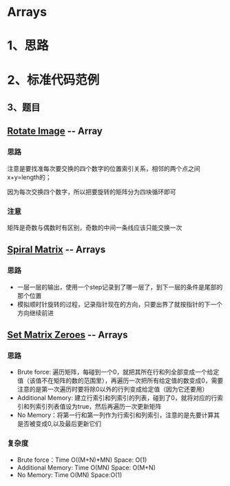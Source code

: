 # Arrays

# 1、思路

# 2、标准代码范例

## 3、题目

## [Rotate Image](https://leetcode.com/problems/rotate-image) -- Array

### 思路

注意是要找准每次要交换的四个数字的位置索引关系，相邻的两个点之间x+y=length的；

因为每次交换四个数字，所以把要旋转的矩阵分为四块循环即可

### 注意

矩阵是奇数与偶数时有区别，奇数的中间一条线应该只能交换一次



## [Spiral Matrix](https://leetcode.com/problems/spiral-matrix) -- Arrays

### 思路

- 一层一层的输出，使用一个step记录到了哪一层了，到下一层的条件是尾部的那个位置
- 模拟顺时针旋转的过程，记录指针现在的方向，只要出界了就按指针的下一个方向继续前进



## [Set Matrix Zeroes](https://leetcode.com/problems/set-matrix-zeroes) -- Arrays

### 思路

- Brute force: 遍历矩阵，每碰到一个0，就把其所在行和列全部变成一个给定值（该值不在矩阵的数的范围里），再遍历一次把所有给定值的数变成0，需要注意的是第一次遍历时要将除0以外的行列变成给定值（因为它还要用）
- Additional Memory: 建立行索引和列索引的列表，碰到了0，就将对应的行索引和列索引列表值设为true，然后再遍历一次更新矩阵
- No Memory：将第一行和第一列作为行索引和列索引，注意的是先要计算其是否被变成0,以及最后更新它们

### 复杂度

- Brute force：Time O((M+N)*MN) Space: O(1)
- Additional Memory: Time O(MN) Space: O(M+N)
- No Memory: Time O(MN) Space:O(1)



